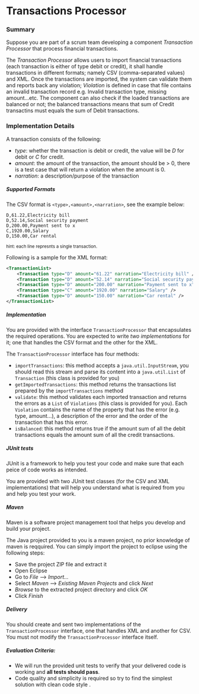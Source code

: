 # Transactions Processor

### Summary
Suppose you are part of a scrum team developing a component _Transaction Processor_ that process financial transactions.

The _Transaction Processor_ allows users to import financial transactions (each transaction is either of type debit or credit), it shall handle transactions in different formats; namely CSV (comma-separated values) and XML.
Once the transactions are imported, the system can validate them and reports back any violation; _Violation_ is defined in case that file contains an invalid transaction record e.g. Invalid transaction type, missing amount...etc. The component can also check if the loaded transactions are balanced or not; the balanced transactions means that sum of Credit transactins must equals the sum of Debit transactions.


### Implementation Details
A transaction consists of the following:
* *type*: whether the transaction is debit or credit, the value will be _D_ for debit or _C_ for credit.
* *amount*: the amount of the transaction, the amount should be > 0, there is a test case that will return a violation when the amount is 0.
* *narration*: a description/purpose of the transaction

##### Supported Formats
The CSV format is `<type>,<amount>,<narration>`, see the example below:

```
D,61.22,Electricity bill
D,52.14,Social security payment
D,200.00,Payment sent to x
C,1920.00,Salary
D,150.00,Car rental
```
<sub>hint: each line represnts a single transaction.</sub>

Following is a sample for the XML format:
```xml
<TransactionList>
    <Transaction type="D" amount="61.22" narration="Electricity bill" />
    <Transaction type="D" amount="52.14" narration="Social security payment" />
    <Transaction type="D" amount="200.00" narration="Payment sent to x" />
    <Transaction type="C" amount="1920.00" narration="Salary" />
    <Transaction type="D" amount="150.00" narration="Car rental" />
</TransactionList>
```

##### Implementation
You are provided with the interface `TransactionProcessor` that encapsulates the required operations. You are expected to write *two implementations* for it; one that handles the CSV format and the other for the XML.

The `TransactionProcessor` interface has four methods:
* `importTransactions`: this method accepts a `java.util.InputStream`, you should read this stream and parse its content into a `java.util.List` of `Transaction` (this class is provided for you)
* `getImportedTransactions`: this method returns the transactions list prepared by the `importTransactions` method
* `validate`: this method validates each imported transaction and returns the errors as a `List` of `Violations` (this class is provided for you). Each `Violation` contains the name of the property that has the error (e.g. type, amount...), a description of the error and the order of the transaction that has this error.
* `isBalanced`: this method returns true if the amount sum of all the debit transactions equals the amount sum of all the credit transactions.


##### JUnit tests
JUnit is a framework to help you test your code and make sure that each peice of code works as intended.

You are provided with two JUnit test classes (for the CSV and XML implementations) that will help you understand what is required from you and help you test your work.

##### Maven
Maven is a software project management tool that helps you develop and build your project.

The Java project provided to you is a maven project, no prior knowledge of maven is reqquired. You can simply import the project to eclipse using the following steps:
* Save the project ZIP file and extract it
* Open Eclipse
* Go to _File_ --> _Import..._
* Select _Maven_ --> _Existing Maven Projects_ and click _Next_
* _Browse_ to the extracted project directory and click _OK_
* Click _Finish_

##### Delivery
You should create and sent two implementations of the `TransactionProcessor` interface, one that handles XML and another for CSV. You must not modify the `TransactionProcessor` interface itself.


##### Evaluation Criteria:
* We will run the provided unit tests to verify that your delivered code is working and **all tests should pass**.
* Code quality and simplicity is required so try to find the simplest solution with clean code style .
